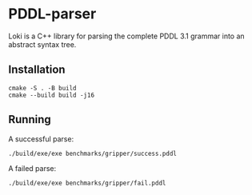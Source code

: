 # PDDL-parser

Loki is a C++ library for parsing the complete PDDL 3.1 grammar into an abstract syntax tree.


## Installation

```console
cmake -S . -B build
cmake --build build -j16
```

## Running

A successful parse:

```console
./build/exe/exe benchmarks/gripper/success.pddl
```

A failed parse:

```console
./build/exe/exe benchmarks/gripper/fail.pddl
```

